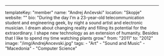 ---
  templateKey: "member"
  name: "Andrej Ančevski"
  location: "Skopje"
  website: ""
  bio: "During the day I’m a 23-year-old telecommunication student and engineering geek, by night a sound artist and electronic musician. I dream about changing reality and filling its potential for the extraordinary. I shape new technology as an extension of humanity. Besides that I like to spend my time watching plants grow."
  from: "2011"
  to: "2012"
  image: "/img/AndrejAncevski.jpg"
  tags: 
    - "Art"
    - "Sound and Music"
    - "Macedonia"
    - "Computer Science"
